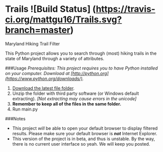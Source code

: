 Trails ![Build Status] (https://travis-ci.org/mattgu16/Trails.svg?branch=master)
============
Maryland Hiking Trail Filter

This Python project allows you to search through (most) hiking trails in the state of Maryland through a variety of attributes.

###Usage
_Prerequisites: This project requires you to have Python installed on your computer. Download at [http://python.org](https://www.python.org/downloads/)._

1. [Download the latest file folder](https://github.com/mattgu16/MYPTrails/releases/).
2. Unzip the folder with third party software (or Windows default extracting). _[Not extracting may cause errors in the unicode]_
3. **Remember to keep all of the files in the same folder.**
4. Run main.py

###Notes
- This project _will_ be able to open your default browser to display filtered results. Please make sure your default browser is ***not*** Internet Explorer.
- This version of the project is in beta, and thus is unstable. By the way, there is no current user interface so yeah.  We will keep you posted.
